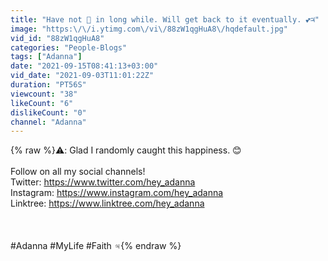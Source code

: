 ```yaml
---
title: "Have not 😬 in long while. Will get back to it eventually. 💕♃"
image: "https:\/\/i.ytimg.com\/vi\/88zW1qgHuA8\/hqdefault.jpg"
vid_id: "88zW1qgHuA8"
categories: "People-Blogs"
tags: ["Adanna"]
date: "2021-09-15T08:41:13+03:00"
vid_date: "2021-09-03T11:01:22Z"
duration: "PT56S"
viewcount: "38"
likeCount: "6"
dislikeCount: "0"
channel: "Adanna"
---
```

{% raw %}⚠️: Glad I randomly caught this happiness. 😊 <br /><br />Follow on all my social channels!<br />Twitter: <a rel="nofollow" target="blank" href="https://www.twitter.com/hey_adanna">https://www.twitter.com/hey_adanna</a><br />Instagram: <a rel="nofollow" target="blank" href="https://www.instagram.com/hey_adanna">https://www.instagram.com/hey_adanna</a><br />Linktree: <a rel="nofollow" target="blank" href="https://www.linktree.com/hey_adanna">https://www.linktree.com/hey_adanna</a><br /><br /><br /><br />#Adanna #MyLife #Faith ♃{% endraw %}
